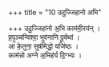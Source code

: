 +++
title = "10 उदुज्जिहानो अभि"

+++
उदु॒ज्जिहा॑नो अ॒भि काम॑मी॒रय॑न् ।  
प्र॒पृ॒ञ्चन्विश्वा॒ भुव॑नानि पू॒र्वथा॑ ।  
आ के॒तुना॒ सुष॑मिद्धो॒ यजि॑ष्ठः ।  
काम॑न्नो अग्ने अ॒भिह॑र्य दि॒ग्भ्यः ।  
